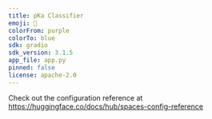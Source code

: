 ```yaml
---
title: pKa Classifier
emoji: 🧪
colorFrom: purple
colorTo: blue
sdk: gradio
sdk_version: 3.1.5
app_file: app.py
pinned: false
license: apache-2.0
---
```


Check out the configuration reference at https://huggingface.co/docs/hub/spaces-config-reference
